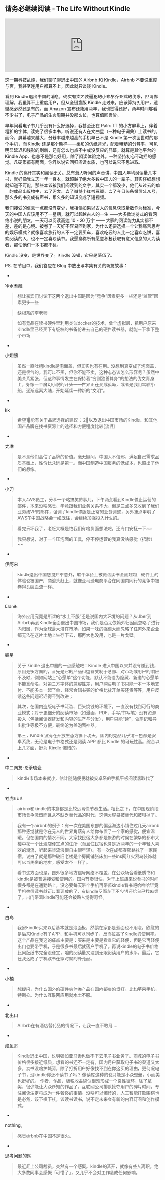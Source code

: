 ## 请务必继续阅读 - The Life Without Kindle

<iframe allow="autoplay *; encrypted-media *; fullscreen *; clipboard-write" frameborder="0" height="175" style="width:100%;max-width:660px;overflow:hidden;background:transparent;" sandbox="allow-forms allow-popups allow-same-origin allow-scripts allow-storage-access-by-user-activation allow-top-navigation-by-user-activation" src="https://embed.podcasts.apple.com/cn/podcast/%E9%82%A3%E4%BA%9B%E9%80%80%E5%87%BA%E5%A4%A7%E9%99%86%E7%9A%84%E6%B5%B7%E5%A4%96%E6%9C%8D%E5%8A%A1%E4%BB%AC/id1492740686?i=1000565277227"></iframe>

这一期科技乱炖，我们聊了聊退出中国的 Airbnb 和 Kindle，Airbnb 不要说重度与否，我甚至连用户都算不上，因此就只谈谈 Kindle。

看到 Kindle 退出中国的消息，确实有文艺装逼犯的小布尔乔亚式的伤感，但请你理解，我虽算不上重度用户，但从全键盘版 Kindle 走过来，应该算持久用户，遗憾感必然还是有的。而 Amazon 宣布还能用两年，我也觉得还好，两年时间够看不少书了，电子产品的生命周期并没那么长，也算值回票价。

早年间看电子书几乎没有什么好选择，我甚至还在 Palm TT 的小方屏幕上，伴着粗犷的字体，读完了很多本书，听说还有人在文曲星（一种电子词典）上读书的。而今，屏幕越来越大，分辨率越来越高的手机早已不是 Kindle 第一次面世时的那个手机，而 Kindle 还是那个熊样——柔和的仿纸背光，配着粗糙的分辨率，可见明显延迟和残影的刷新，还有怎么也点不中或没反应的屏幕。就算是其他平台的 Kindle App，也总不是那么好用，除了阅读体验之外。一种坚持初心不动摇的感觉。凡硬币都有两面，你可以说它回归阅读本质，也可以说它不思进取。

Kindle 的离开其实和阅读无关。总有耸人听闻的声音讲，中国人年均阅读量几本书，就好像我立志一年一百本，就超越了绝大多数中国人的一辈子。其实仔细想想就知道不可能，那些本该被我们阅读到的文字，其实一个都没少，他们从过去的单一的成品出版物中，去了网文、去了微博小红书豆瓣、去了今日头条微信公众号，那么多的书变成有声书，那么多的知识变成了短视频。

我们接受的信息一点都没有变少，我相信如果以古人的信息获取量数作为标准，今天的中国人应该用不了一星期，就可以超越古人的一生 ——大多数浏览式的看网络小说的朋友，一天可以阅读高达 10 - 20 万字 —— 大家的阅读能力其实都不差，差的是心境。被卷了一天好不容易回到家，为什么还要选择一个让我痛苦思考的娱乐模式？就像喜欢旅行的人不一定要买车，喜欢吃饭的人比一定喜欢吃饼，喜欢阅读的人，也不一定喜欢读书。我愿意称所有愿意积极获取有意义信息的人为读者，那怕他们一本书都不读。

Kindle 没变，是世界变了。Kindle 没错，它只是落伍了。

PS. 在节目中，我们答应在 Blog 中放出与本集有关的听友故事：

> 
- 
冷水煮麺 

> 想让嘉宾们讨论下这两个退出中国是因为“竞争”因素更多一些还是“监管”因素更多一些 

> 缺根筋的李老师 

> 如有竞品在读书硬件里利用类似docker的技术，做个虚拟层，把用户原来Kindle里已经买下有版权的书备份进去自己的硬件读书器，就能一下拿下整个市场 

> 
- 
小翅膀 

> 虽然一直吐槽kindle是泡面盖，但其实也有在用。没想到真变成了泡面盖，还是很气的。我可以不买，但你不能不卖，这种心态该怎么形容呢？虽然中美关系紧张，但这种事情发生在保持着“穷则独善其身”的想法的伪文青身上，好像一个魔幻小说的开头——世界正在变成孤岛，或者是我们驾驶小船，逐渐远离大陆，开始延续一种新的“文明”。 

> 
- 
kk 

> 希望1⃣️能有关于品牌选择的建议；
> 2⃣️以及退出中国市场的Kindle、和其他国产品牌在找书资源上的途径和方便程度比较[流泪] 

> 
- 
史琳 

> 是不是他们高估了品牌的价值。毫无疑问，中国人不信邪，满足自己需求品质基础上，性价比永远是第一。而中国制造中国服务的低成本，也超出了他们的想像。 

> 
-
小刀 

> 本人AWS员工，分享一个略搞笑的事儿，下午两点看到Kindle停止运营的邮件，本来没啥感觉，毕竟跟我们业务关系不大，但是三点多又收到了我们业务线VP的邮件，强调了kindle停服是正常的业务调整，另外重点申明了AWS在中国战略会一如既往，会继续加强投入什么的。

> 看完乐坏我了，老板大概是怕我们有啥负面想法吧，还专门安抚一下~~

> 我只想说，对于一个压泡面的工具，停不停运营的我真没啥感觉（捂脸）~~ 

> 
- 
伊阿宋 

> kindle退出中国感觉并不意外，软件体验上被微信读书全面超越，硬件上的体验也被国产厂商迎头赶上，就像亚马逊电商平台在同国内同行的竞争中被卷得头破血流一样。
 
> 
- 
Eldnik 

> 海外应用究竟是所谓的“水土不服”还是说国内大环境的问题？从Uber到Airbnb再到Kindle全面退出中国市场，我们是否太依赖外归因而忽略了进行内归因，作为全球最大潜在市场，如果一味的强调大而忽略了任何外来企业都无法在这片土地上生存下去，那再大也没用，也是一片戈壁。 

> 
- 
魏星 

> 关于 Kindle 退出中国的一点感触吧：Kindle 进入中国以来并没有赚到钱，原因是多方面的，首先是它的产品和运营受制于总部、对市场或用户的响应不及时，例如网站上“心愿单”这个功能，默认不能设为隐藏、新建的心愿单不能重命名、对第三方字体的兼容性差，用户购买电子书只能一本一本地支付、不能多本一起下单，经常合辑书买的价格比拆开单买还贵等等，用户反馈这些问题迟迟得不到改进；

> 其次，在国内盗版电子书泛滥、巨头烧钱的环境下，一直没有找到可行的商业模式；对于更细分的阅读市场（如漫画、PDF、手写/书写笔）没有资源投入（包括阅读器研发和内容的生产与分发），用户只能“读”，做笔记和导出批注等极不方便，最终沦为盖泡面神器。
> 
> 第三，Kindle 没有在开放生态方面下功夫，国内的竞品几乎清一色都是安卓系统，无论是电子书格式还是阅读 APP 都比 Kindle 的可玩性高。综合以上几方面，挺为 Kindle 惋惜的。

> 
- 
中二网友-恩荼琉瓷 

> kindle市场本来就小，估计随随便便就被安卓系的手机平板阅读器取代了 

> 
- 
老虎爪爪 

> airbnb和kindle的本意都是比较远离快节奏生活。相比之下，在中国现阶段市场竞争激烈而且从不缺乏替代品的时代，这俩太容易被替代和被甩掉了。

> 我有一个airbnb的例子：有一次在美国东部的偏远海边小镇住过几天airbnb那种感觉就是你在无人的世界角落有人给你布置了一个家的感觉，便宜温暖。但在国内的情况不同，大家找民宿大多都是旅游的时候在繁华的都市大楼中找一个比酒店便宜点的住所（而且住民宿也算是近两年的一个年轻人喜欢的潮流，听起来很流浪很自由很年轻）。有一次在成都春熙路找了一家民宿，说白了就是那种破旧老楼是个房间铺张床加一些ins网红火烈鸟装饰就可以当民宿的地步，感受太不一样了。

> 看书这方面也是，国外很多地方信号网络不覆盖，在公众场合看纸质书和kindle是被普遍接受和使用的。国内节奏很快，对于上班族来说看书的时间很多都是在通勤路上，没必要每天带个手机再带部kindle看书吧哈哈哈毕竟手机微信读书就可以看现成的了，有kindle反而花了不少钱还给自己找麻烦了。出门带着kindle可能还会被路人觉得奇怪。 

> 
- 
白鸟 

> 我家Kindle买来以后基本就是泡面板，然鹅在家都是煮面也不用泡。欣慰的是后来Kindle有了APP，和手机可以同步了，反而拉高了Kindle的使用率。这个产品在我这的痛点主要是：买来是主要是看重它的轻便，但是它再轻便出门也要带手机，于是很多书最后就落户手机了。再说kindle的电子书价格比同版纸书完全没便宜，咱的阅读量又没到无限阅读用户的水平。最后，它在我这成了手机读书在家时候的补充品。 

> 
- 
小楠 

> 想提问，为什么国外的硬件实体类产品在国内都卖的很好，比如苹果手机，特斯拉。为什么互联网应用就水土不服。 

> 
- 
北出口 

> Airbnb在有酒店替代品的情况下，让我一直不敢用.... 

> 
- 
咸鱼哥 

> Kindle退出中国，说明强如亚马逊也做不下去电子书业务了。商城的电子书价格很多接近纸质，想看的书还不一定有，国内用户获取电子书的渠道又太多，卖书没啥护城河，除了打折用户好像找不到在你这买的理由，更何况电子书，没kindle你还不读书了吗？
> 像读库这种的也只能是小众壁垒，小而美也挺好的。
> 作者、作品，版税收益貌似很难形成一个良性循环，除了拿奖，很少能让大众所知的作品了，互联网公司排队抢夺用户的碎片时间，专注阅读注定将成为一件奢侈的事情。没啥可以惋惜的，人工智能打败围棋也是必然，该下棋下棋，该读书读书，说不定未来会有新的内容订阅和创作模式。 

> 
- 
nothing。 

> 感觉airbnb在中国不是很火。
 
> 
- 
思考问题的熊 

> 最近赶上公司裁员，突然有一个感慨。kindle的离开，就像有些人离职。绝大多数同事会感慨「可惜了」，又几乎不会对工作造成任何影响。

